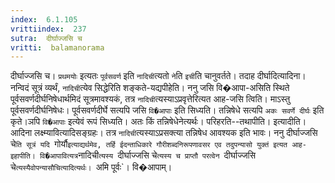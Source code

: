```yaml
---
index:  6.1.105
vrittiindex:  237
sutra:  दीर्घाज्जसि च
vritti:  balamanorama 
---
```


दीर्घाज्जसि च। `प्रथमयोः` इत्यतः `पूर्वसवर्ण` इति `नादिची`त्यतो `ने`ति `इची`ति चानुवर्तते। तदाह दीर्घादित्यादिना। नन्विदं सूत्रं व्यर्थं, `नादिची`त्येव सिद्धेरिति शङ्कते-यद्यपीहेति। ननु जसि वि�आपा-असिति स्थिते पूर्वसवर्णदीर्घनिषेधार्थमिदं सूत्रमावश्यकं, तत्र `नादिची`त्यस्याऽप्रवृत्तेरित्यत आह-जसि त्विति। माऽस्तु पूर्वसवर्णदीर्घनिषेधः। पूर्वसवर्णदीर्घे सत्यपि जसि `वि�आपाः` इति सिध्यति। तन्निषेधे सत्यपि `अकः सवर्णे दीर्घः` इति कृते।ञपि `वि�आपाः` इत्येवं रूपं सिध्यति। अतः किं तन्निषेधेनेत्यर्थः। परिहरति--तथापीति। इत्यादीति। आदिना लक्ष्म्यावित्यादिसङ्ग्रहः। तत्र `नादिची`त्यस्याऽप्रसक्त्या तन्निषेध आवश्यक इति भावः। ननु दीर्घाज्जसि चे`ति सूत्रं यदि `गोर्यौ` इत्याद्यर्थमेव, तर्हि ईदन्ताधिकारे गौरीशब्दनिरूपणावसर एव तदुपन्यासो युक्तं इत्यत आह-इहापीति। वि�आपावित्यत्र `नादिची`त्यस्य `दीर्घाज्जसि चे`त्यस्य च प्राप्तौ परत्वेन `दीर्घाज्जसि चे`त्यस्यैवोपन्यासौचित्यादित्यर्थः। `अमि पूर्वः`। वि�आपाम्। 

